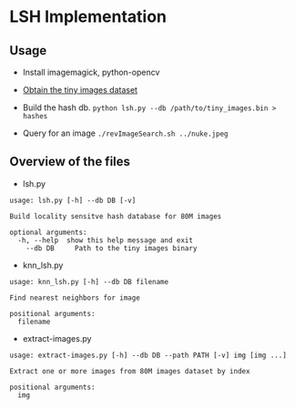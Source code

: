 # LSH Implementation
## Usage
 * Install imagemagick, python-opencv
 * [Obtain the tiny images dataset](http://horatio.cs.nyu.edu/mit/tiny/data/index.html)
 * Build the hash db. 
`python lsh.py --db /path/to/tiny_images.bin > hashes`

 * Query for an image
`./revImageSearch.sh ../nuke.jpeg`

## Overview of the files
 * lsh.py
```
usage: lsh.py [-h] --db DB [-v]

Build locality sensitve hash database for 80M images

optional arguments:
  -h, --help  show this help message and exit
    --db DB     Path to the tiny images binary
```

 * knn_lsh.py
```
usage: knn_lsh.py [-h] --db DB filename

Find nearest neighbors for image

positional arguments:
  filename

```

 * extract-images.py
```
usage: extract-images.py [-h] --db DB --path PATH [-v] img [img ...]

Extract one or more images from 80M images dataset by index

positional arguments:
  img
```
